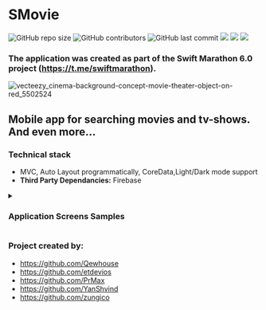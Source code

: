 # SMovie
![GitHub repo size](https://img.shields.io/github/repo-size/qewhouse/SMovie)  ![GitHub contributors](https://img.shields.io/github/contributors/qewhouse/SMovie)   ![GitHub last commit](https://img.shields.io/github/last-commit/qewhouse/SMovie) ![][ios] ![][swift] ![][uikit] 



### The application was created as part of the Swift Marathon 6.0 project (https://t.me/swiftmarathon).

![vecteezy_cinema-background-concept-movie-theater-object-on-red_5502524](https://user-images.githubusercontent.com/31271156/232252814-424beb32-678d-426e-88b8-e3cda8d8a0e8.jpg)

## Mobile app for searching movies and tv-shows. And even more...

### Technical stack
- MVC, Auto Layout programmatically, CoreData,Light/Dark mode support
- **Third Party Dependancies:** Firebase
<details><summary><h3>Application Screens Samples</h3></summary>
<a href="https://ibb.co/X74kL82"><img src="https://i.ibb.co/2v6YhNn/launch.png" alt="launch" width="250" height="541" border="5"></a>
<a href="https://ibb.co/sHwdq8L"><img src="https://i.ibb.co/L5tX1V4/Onboarding.png" alt="Onboarding" width="250" height="541" border="5"></a>
<a href="https://ibb.co/2MnypGk"><img src="https://i.ibb.co/rp7mXDw/Main-screen.png" alt="Main-screen" width="250" height="541" border="5"></a>
<a href="https://ibb.co/bFx7j2W"><img src="https://i.ibb.co/vhbDCQw/Main-Screen-2.png" alt="Main-Screen-2" width="250" height="541" border="5"></a>
<a href="https://ibb.co/09YN8rj"><img src="https://i.ibb.co/Zgcstx6/Simulator-Screen-Shot-i-Phone-12-Pro-Max-2023-03-12-at-14-26-52.png" alt="Main Screen Dark mode" width="250" height="541" border="5"></a>
<a href="https://ibb.co/Xj9fN31"><img src="https://i.ibb.co/JmNW0yV/fav.png" alt="fav" width="250" height="541" border="5"></a>
<a href="https://ibb.co/LN3j1tC"><img src="https://i.ibb.co/5KPpL85/delete-from-fav.png" alt="delete-from-fav" width="250" height="541" border="5"></a>
<a href="https://ibb.co/GFvGWgD"><img src="https://i.ibb.co/g6MQSs8/Search-Screen.png" alt="Search-Screen" width="250" height="541" border="5"></a>
<a href="https://ibb.co/h7c62dn"><img src="https://i.ibb.co/Gx96CM1/search-dark.png" alt="search-dark" width="250" height="541" border="5"></a>
<a href="https://ibb.co/wpTD2tY"><img src="https://i.ibb.co/bNxpGt7/Search-results.png" alt="Search-results" width="250" height="541" border="5"></a>
<a href="https://ibb.co/WyHYjkL"><img src="https://i.ibb.co/FwhjC5F/Detail-screen.png" alt="Detail-screen" width="250" height="541" border="5"></a>
<a href="https://ibb.co/x6yBPC0"><img src="https://i.ibb.co/Xt9KN2g/details-dark.png" alt="details-dark" width="250" height="541" border="5"></a>
</details>

### Project created by:
- https://github.com/Qewhouse
- https://github.com/etdevios
- https://github.com/PrMax
- https://github.com/YanShvind
- https://github.com/zungico

[ios]: https://img.shields.io/badge/iOS-13.0-critical
[swift]: https://img.shields.io/badge/-Swift-9cf
[uikit]: https://img.shields.io/badge/-UIKit-blue
